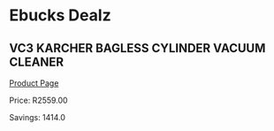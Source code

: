 
# Ebucks Dealz
## VC3 KARCHER BAGLESS CYLINDER VACUUM CLEANER
[Product Page](https://www.ebucks.com/web/shop/productSelected.do?prodId=1173038737&catId=998409624)

Price: R2559.00

Savings: 1414.0


	